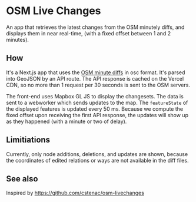 # OSM Live Changes

An app that retrieves the latest changes from the OSM minutely diffs, and displays them in near real-time, (with a fixed offset between 1 and 2 minutes).

## How

It's a Next.js app that uses the [OSM minute diffs](https://planet.openstreetmap.org/replication/minute/) in osc format. It's parsed into GeoJSON by an API route. The API response is cached on the Vercel CDN, so no more than 1 request per 30 seconds is sent to the OSM servers.

The front-end uses Mapbox GL JS to display the changesets. The data is sent to a webworker which sends updates to the map. The `featureState` of the displayed features is updated every 50 ms. Because we compute the fixed offset upon receiving the first API response, the updates will show up as they happened (with a minute or two of delay).

## Limitiations

Currently, only node additions, deletions, and updates are shown, because the coordinates of edited relations or ways are not available in the diff files.

## See also

Inspired by https://github.com/cstenac/osm-livechanges
